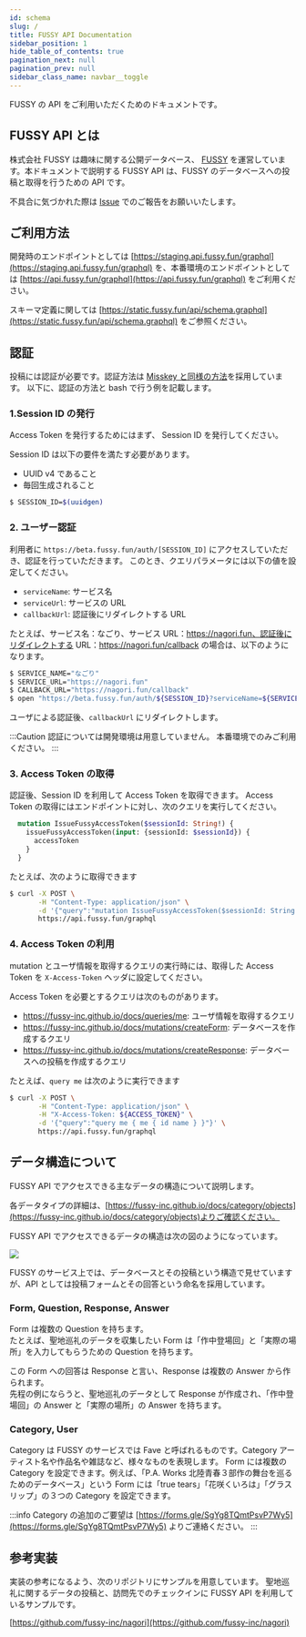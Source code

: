 ```yaml
---
id: schema
slug: /
title: FUSSY API Documentation
sidebar_position: 1
hide_table_of_contents: true
pagination_next: null
pagination_prev: null
sidebar_class_name: navbar__toggle
---
```


FUSSY の API をご利用いただくためのドキュメントです。

## FUSSY API とは
株式会社 FUSSY は趣味に関する公開データベース、 [FUSSY](https://beta.fussy.fun) を運営しています。本ドキュメントで説明する FUSSY API は、FUSSY のデータベースへの投稿と取得を行うための API です。

不具合に気づかれた際は [Issue](https://github.com/fussy-inc/docs/issues) でのご報告をお願いいたします。

## ご利用方法
開発時のエンドポイントとしては [https://staging.api.fussy.fun/graphql](https://staging.api.fussy.fun/graphql) を、本番環境のエンドポイントとしては [https://api.fussy.fun/graphql](https://api.fussy.fun/graphql) をご利用ください。

スキーマ定義に関しては [https://static.fussy.fun/api/schema.graphql](https://static.fussy.fun/api/schema.graphql) をご参照ください。


## 認証

投稿には認証が必要です。認証方法は [Misskey と同様の方法](https://misskey-hub.net/docs/api/)を採用しています。
以下に、認証の方法と bash で行う例を記載します。

### 1.Session ID の発行
Access Token を発行するためにはまず、 Session ID を発行してください。

Session ID は以下の要件を満たす必要があります。

- UUID v4 であること
- 毎回生成されること

```bash
$ SESSION_ID=$(uuidgen)
```

### 2. ユーザー認証

利用者に `https://beta.fussy.fun/auth/[SESSION_ID]` にアクセスしていただき、認証を行っていただきます。
このとき、クエリパラメータには以下の値を設定してください。

- `serviceName`: サービス名
- `serviceUrl`: サービスの URL
- `callbackUrl`: 認証後にリダイレクトする URL

たとえば、サービス名：なごり、サービス URL：https://nagori.fun、認証後にリダイレクトする URL：https://nagori.fun/callback の場合は、以下のようになります。

```bash
$ SERVICE_NAME="なごり"
$ SERVICE_URL="https://nagori.fun"
$ CALLBACK_URL="https://nagori.fun/callback"
$ open "https://beta.fussy.fun/auth/${SESSION_ID}?serviceName=${SERVICE_NAME}&serviceUrl=${SERVICE_URL}&callbackUrl=${CALLBACK_URL}"
```

ユーザによる認証後、`callbackUrl` にリダイレクトします。

:::Caution
認証については開発環境は用意していません。
本番環境でのみご利用ください。
:::


### 3. Access Token の取得

認証後、Session ID を利用して Access Token を取得できます。
Access Token の取得にはエンドポイントに対し、次のクエリを実行してください。

```graphql
  mutation IssueFussyAccessToken($sessionId: String!) {
    issueFussyAccessToken(input: {sessionId: $sessionId}) {
      accessToken
    }
  }
```

たとえば、次のように取得できます

```bash
$ curl -X POST \
       -H "Content-Type: application/json" \
       -d '{"query":"mutation IssueFussyAccessToken($sessionId: String!) {\n  issueFussyAccessToken(input: {sessionId: $sessionId}) {\n    accessToken\n  }\n}\n","variables":{"sessionId":"'"${SESSION_ID}"'"}}' \
       https://api.fussy.fun/graphql
```


### 4. Access Token の利用
mutation とユーザ情報を取得するクエリの実行時には、取得した Access Token を `X-Access-Token` ヘッダに設定してください。

Access Token を必要とするクエリは次のものがあります。
- https://fussy-inc.github.io/docs/queries/me: ユーザ情報を取得するクエリ
- https://fussy-inc.github.io/docs/mutations/createForm: データベースを作成するクエリ
- https://fussy-inc.github.io/docs/mutations/createResponse: データベースへの投稿を作成するクエリ

たとえば、`query me` は次のように実行できます

```bash
$ curl -X POST \
       -H "Content-Type: application/json" \
       -H "X-Access-Token: ${ACCESS_TOKEN}" \
       -d '{"query":"query me { me { id name } }"}' \
       https://api.fussy.fun/graphql
```

## データ構造について
FUSSY API でアクセスできる主なデータの構造について説明します。

各データタイプの詳細は、[https://fussy-inc.github.io/docs/category/objects](https://fussy-inc.github.io/docs/category/objects)よりご確認ください。

FUSSY API でアクセスできるデータの構造は次の図のようになっています。

![](https://static.fussy.fun/api/docs/images/system-description.png)

FUSSY のサービス上では、データベースとその投稿という構造で見せていますが、API としては投稿フォームとその回答という命名を採用しています。

### Form, Question, Response, Answer
Form は複数の Question を持ちます。<br />
たとえば、聖地巡礼のデータを収集したい Form は「作中登場回」と「実際の場所」を入力してもらうための Question を持ちます。

この Form への回答は Response と言い、Response は複数の Answer から作られます。<br />
先程の例にならうと、聖地巡礼のデータとして Response が作成され、「作中登場回」の Answer と「実際の場所」の Answer を持ちます。

### Category, User
Category は FUSSY のサービスでは Fave と呼ばれるものです。Category アーティスト名や作品名や雑誌など、様々なものを表現します。
Form には複数の Category を設定できます。例えば、「P.A. Works 北陸青春３部作の舞台を巡るためのデータベース」という Form には「true tears」「花咲くいろは」「グラスリップ」の３つの Category を設定できます。

:::info
Category の追加のご要望は [https://forms.gle/SgYg8TQmtPsvP7Wy5](https://forms.gle/SgYg8TQmtPsvP7Wy5) よりご連絡ください。
:::

## 参考実装
実装の参考になるよう、次のリポジトリにサンプルを用意しています。
聖地巡礼に関するデータの投稿と、訪問先でのチェックインに FUSSY API を利用しているサンプルです。

[https://github.com/fussy-inc/nagori](https://github.com/fussy-inc/nagori)
